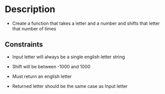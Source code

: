 # Description

- Create a function that takes a letter and a number and shifts that letter that number of times

## Constraints

- Input letter will always be a single english letter string

- Shift will be between -1000 and 1000

- Must return an english letter

- Returned letter should be the same case as Input letter
